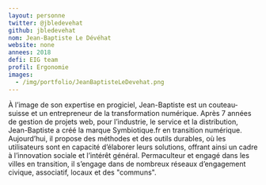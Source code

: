 ```yaml
---
layout: personne
twitter: @jbledevehat
github: jbledevehat
nom: Jean-Baptiste Le Dévéhat
website: none
annees: 2018
defi: EIG team
profil: Ergonomie
images:
  - /img/portfolio/JeanBaptisteLeDevehat.png
---
```


À l’image de son expertise en progiciel, Jean-Baptiste est un
couteau-suisse et un entrepreneur de la transformation
numérique. Après 7 années de gestion de projets web, pour l’industrie,
le service et la distribution, Jean-Baptiste a créé la marque
Symbiotique.fr en transition numérique. Aujourd’hui, il propose des
méthodes et des outils durables, où les utilisateurs sont en capacité
d’élaborer leurs solutions, offrant ainsi un cadre à l’innovation
sociale et l’intérêt général. Permaculteur et engagé dans les villes
en transition, il s’engage dans de nombreux réseaux d’engagement
civique, associatif, locaux et des "communs".
